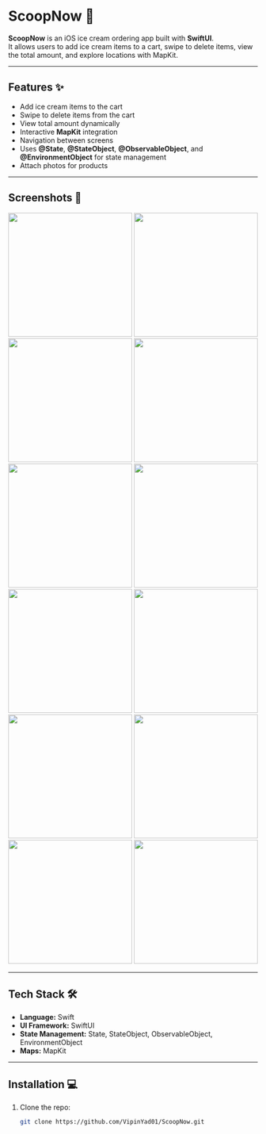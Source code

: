# ScoopNow 🍦

**ScoopNow** is an iOS ice cream ordering app built with **SwiftUI**.  
It allows users to add ice cream items to a cart, swipe to delete items, view the total amount, and explore locations with MapKit.

---

## Features ✨

- Add ice cream items to the cart  
- Swipe to delete items from the cart  
- View total amount dynamically  
- Interactive **MapKit** integration  
- Navigation between screens  
- Uses **@State**, **@StateObject**, **@ObservableObject**, and **@EnvironmentObject** for state management  
- Attach photos for products  

---

## Screenshots 📸
<img width="250" src="https://github.com/user-attachments/assets/f1978f04-91f3-4584-982d-8cb80c635d4e" />
<img width="250" src="https://github.com/user-attachments/assets/940ac6ab-7627-4999-934c-f1e1c186a9b2" />
<img width="250" src="https://github.com/user-attachments/assets/f0eda274-4831-4cee-b60f-09a43a3d5ffd" />
<img width="250" src="https://github.com/user-attachments/assets/54d2de1e-22fd-46bb-ae8c-b69eb1aeb6e4" />
<img width="250" src="https://github.com/user-attachments/assets/3f068ace-bda5-47ca-9494-92690427abc3" />
<img width="250" src="https://github.com/user-attachments/assets/c09b8bf2-4054-443c-bb3a-f794608a2532" />
<img width="250" src="https://github.com/user-attachments/assets/a4f19299-9cc9-4c7a-be1f-1727198fe98a" />
<img width="250" src="https://github.com/user-attachments/assets/e132f4f6-11e2-4e0e-9775-0732e528f5cd" />
<img width="250" src="https://github.com/user-attachments/assets/859fda0f-3ee6-4670-9a1e-486671412ce7" />
<img width="250" src="https://github.com/user-attachments/assets/54f1cbf3-a581-418f-99d7-c5f30a1f4141" />
<img width="250" src="https://github.com/user-attachments/assets/ae623bf2-351c-439a-ae0b-42bccb78dd7c" />
<img width="250" src="https://github.com/user-attachments/assets/623fe825-4a92-4b9e-bb12-bf8dc1143da3" />

---

## Tech Stack 🛠️

- **Language:** Swift  
- **UI Framework:** SwiftUI  
- **State Management:** State, StateObject, ObservableObject, EnvironmentObject  
- **Maps:** MapKit  

---

## Installation 💻

1. Clone the repo:  
   ```bash
   git clone https://github.com/VipinYad01/ScoopNow.git
